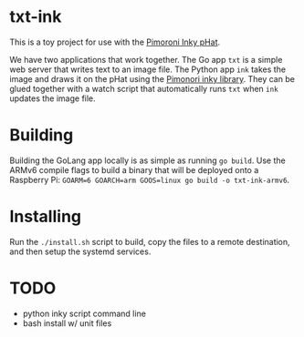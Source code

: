 # txt-ink

This is a toy project for use with the [Pimoroni Inky pHat](https://shop.pimoroni.com/products/inky-phat).

We have two applications that work together. The Go app `txt` is a simple web server that writes text to an image file. The Python app `ink` takes the image and draws it on the pHat using the [Pimonori inky library](https://github.com/pimoroni/inky). They can be glued together with a watch script that automatically runs `txt` when `ink` updates the image file.


# Building

Building the GoLang app locally is as simple as running `go build`. Use the ARMv6 compile flags to build a binary that will be deployed onto a Raspberry Pi: `GOARM=6 GOARCH=arm GOOS=linux go build -o txt-ink-armv6`.


# Installing

Run the `./install.sh` script to build, copy the files to a remote destination, and then setup the systemd services.


# TODO

- python inky script command line
- bash install w/ unit files
